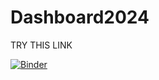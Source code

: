 # Dashboard2024

TRY THIS LINK

[![Binder](https://mybinder.org/badge_logo.svg)](https://mybinder.org/v2/gh/Chengkai2024/Dashboard/HEAD?labpath=voila%2Frender%2FDashboard.ipynb%3F)
